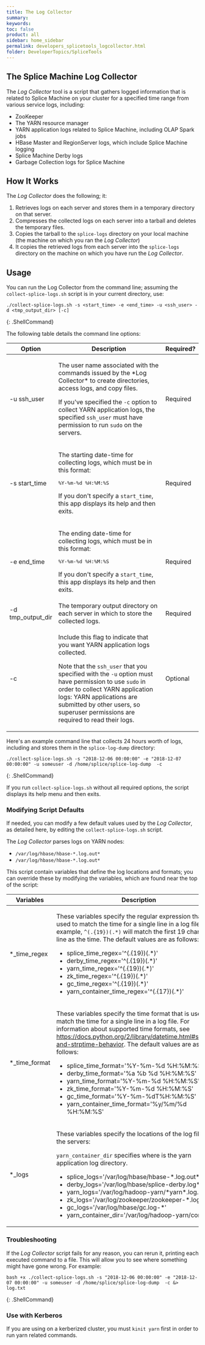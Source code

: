 ```yaml
---
title: The Log Collector
summary:
keywords:
toc: false
product: all
sidebar: home_sidebar
permalink: developers_splicetools_logcollector.html
folder: DeveloperTopics/SpliceTools
---
```

<section>
<div class="TopicContent" data-swiftype-index="true" markdown="1">

# The Splice Machine Log Collector

The *Log Collector* tool is a script that gathers logged information that is related to Splice Machine on your cluster for a specified time range from various service logs, including:
* ZooKeeper
* The YARN resource manager
* YARN application logs related to Splice Machine, including OLAP Spark jobs
* HBase Master and RegionServer logs, which include Splice Machine logging
* Splice Machine Derby logs
* Garbage Collection logs for Splice Machine

## How It Works
The *Log Collector* does the following; it:
1. Retrieves logs on each server and stores them in a temporary directory on that server.
2. Compresses the collected logs on each server into a tarball and deletes the temporary files.
3. Copies the tarball to the `splice-logs` directory on your local machine (the machine on which you ran the *Log Collector*)
2. It copies the retrieved logs from each server into the `splice-logs` directory on the machine on which you have run the *Log Collector*.

## Usage

You can run the Log Collector from the command line; assuming the `collect-splice-logs.sh` script is in your current directory, use:

```
./collect-splice-logs.sh -s <start_time> -e <end_time> -u <ssh_user> -d <tmp_output_dir> [-c]
```
{: .ShellCommand}

The following table details the command line options:

<table>
    <col width="25%" />
    <col width="65%" />
    <col width="10%" />
    <thead>
        <tr>
            <th>Option</th>
            <th>Description</th>
            <th>Required?</th>
        </tr>
    </thead>
    <tbody>
        <tr>
            <td class="CodeFont">-u ssh_user</td>
            <td><p>The user name associated with the commands issued by the *Log Collector* to create directories, access logs, and copy files.</p>
                <p>If you've specified the <code>-c</code> option to collect YARN application logs, the specified <code>ssh_user</code> must have permission to run <code>sudo</code> on the servers.</p>
            </td>
            <td>Required</td>
        </tr>
        <tr>
            <td class="CodeFont">-s start_time</td>
            <td><p>The starting date-time for collecting logs, which must be in this format:</p>
                <pre class="AppCommandCell">%Y-%m-%d %H:%M:%S</pre>
                <p>If you don't specify a <code>start_time</code>, this app displays its help and then exits.</p>
            </td>
            <td>Required</td>
        </tr>
        <tr>
            <td class="CodeFont">-e end_time</td>
            <td><p>The ending date-time for collecting logs, which must be in this format:</p>
                <pre class="AppCommandCell">%Y-%m-%d %H:%M:%S</pre>
                <p>If you don't specify a <code>start_time</code>, this app displays its help and then exits.</p>
            </td>
            <td>Required</td>
        </tr>
        <tr>
            <td class="CodeFont">-d tmp_output_dir</td>
            <td>The temporary output directory on each server in which to store the collected logs.</td>
            <td>Required</td>
        </tr>
        <tr>
            <td class="CodeFont">-c</td>
            <td><p>Include this flag to indicate that you want YARN application logs collected.</p>
                <p>Note that the <code>ssh_user</code> that you specified with the <code>-u</code> option must have permission to use <code>sudo</code> in order to collect YARN application logs: YARN applications are submitted by other users, so superuser permissions are required to read their logs.</p>
            </td>
            <td>Optional</td>
        </tr>
    </tbody>
</table>

Here's an example command line that collects 24 hours worth of logs, including  and stores them in the `splice-log-dump` directory:

```
./collect-splice-logs.sh -s "2018-12-06 00:00:00" -e "2018-12-07 00:00:00" -u someuser -d /home/splice/splice-log-dump  -c
```
{: .ShellCommand}

If you run `collect-splice-logs.sh` without all required options, the script displays its help menu and then exits.

### Modifying Script Defaults
If needed, you can modify a few default values used by the *Log Collector*, as detailed here, by editing  the `collect-splice-logs.sh` script.

The *Log Collector* parses logs on YARN nodes:
* `/var/log/hbase/hbase-*.log.out*`
* `/var/log/hbase/hbase-*.log.out*`

This script contain variables that define the log locations and formats; you can override these by modifying the variables, which are found near the top of the script:

<table>
    <col />
    <col />
    <thead>
        <tr>
            <th>Variables</th>
            <th>Description</th>
        </tr>
    </thead>
    <tbody>
        <tr>
            <td class="CodeFont">*_time_regex</td>
            <td><p>These variables specify the regular expression that is used to match the time for a single line in a log file. For example, <code>^(.{19})(.*)</code> will match the first 19 chars in a line as the time. The default values are as follows:</p>
                <ul class=".codeList">
                    <li>splice_time_regex=<span class="AppCommand">'^(.{19})(.*)'</span></li>
                    <li>derby_time_regex=<span class="AppCommand">'^(.{19})(.*)'</span></li>
                    <li>yarn_time_regex=<span class="AppCommand">'^(.{19})(.*)'</span></li>
                    <li>zk_time_regex=<span class="AppCommand">'^(.{19})(.*)'</span></li>
                    <li>gc_time_regex=<span class="AppCommand">'^(.{19})(.*)'</span></li>
                    <li>yarn_container_time_regex=<span class="AppCommand">'^(.{17})(.*)'</span></li>
                </ul>
             </td>
        </tr>
        <tr>
            <td class="CodeFont">*_time_format</td>
            <td><p>These variables specify the time format that is used to match the time for a single line in a log file. For information about supported time formats, see <a href="https://docs.python.org/2/library/datetime.html#strftime-and-strptime-behavior" target="_blank">https://docs.python.org/2/library/datetime.html#strftime-and-strptime-behavior</a>. The default values are as follows:</p>
                <ul class=".codeList">
                    <li>splice_time_format=<span class="AppCommand">'%Y-%m-%d %H:%M:%S'</span></li>
                    <li>derby_time_format=<span class="AppCommand">'%a %b %d %H:%M:%S'</span></li>
                    <li>yarn_time_format=<span class="AppCommand">'%Y-%m-%d %H:%M:%S'</span></li>
                    <li>zk_time_format=<span class="AppCommand">'%Y-%m-%d %H:%M:%S'</span></li>
                    <li>gc_time_format=<span class="AppCommand">'%Y-%m-%dT%H:%M:%S'</span></li>
                    <li>yarn_container_time_format=<span class="AppCommand">'%y/%m/%d %H:%M:%S'</span></li>
                </ul>
             </td>
        </tr>
        <tr>
            <td class="CodeFont">*_logs</td>
            <td><p>These variables specify the locations of the log files on the servers:</p>
                <p><code>yarn_container_dir</code> specifies where is the yarn application log directory.</p>
                <ul class=".codeList">
                    <li>splice_logs=<span class="AppCommand">'/var/log/hbase/hbase-*.log.out*'</span></li>
                    <li>derby_logs=<span class="AppCommand">'/var/log/hbase/splice-derby.log*'</span></li>
                    <li>yarn_logs=<span class="AppCommand">'/var/log/hadoop-yarn/*yarn*.log.out*'</span></li>
                    <li>zk_logs=<span class="AppCommand">'/var/log/zookeeper/zookeeper-*.log*'</span></li>
                    <li>gc_logs=<span class="AppCommand">'/var/log/hbase/gc.log-*'</span></li>
                    <li>yarn_container_dir=<span class="AppCommand">'/var/log/hadoop-yarn/container'</span></li>
                </ul>
            </td>
        </tr>
    </tbody>
</table>

### Troubleshooting
If the *Log Collector* script fails for any reason, you can rerun it, printing each executed command to a file. This will allow you to see where something might have gone wrong. For example:

```
bash +x ./collect-splice-logs.sh -s "2018-12-06 00:00:00" -e "2018-12-07 00:00:00" -u someuser -d /home/splice/splice-log-dump  -c &> log.txt
```
{: .ShellCommand}

### Use with Kerberos

If you are using on a kerberized cluster, you must `kinit yarn` first in order to run yarn related commands.

</div>
</section>
